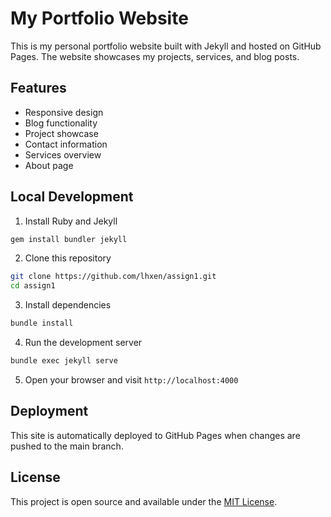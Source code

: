 # My Portfolio Website

This is my personal portfolio website built with Jekyll and hosted on GitHub Pages. The website showcases my projects, services, and blog posts.

## Features

- Responsive design
- Blog functionality
- Project showcase
- Contact information
- Services overview
- About page

## Local Development

1. Install Ruby and Jekyll
```bash
gem install bundler jekyll
```

2. Clone this repository
```bash
git clone https://github.com/lhxen/assign1.git
cd assign1
```

3. Install dependencies
```bash
bundle install
```

4. Run the development server
```bash
bundle exec jekyll serve
```

5. Open your browser and visit `http://localhost:4000`

## Deployment

This site is automatically deployed to GitHub Pages when changes are pushed to the main branch.

## License

This project is open source and available under the [MIT License](LICENSE).
